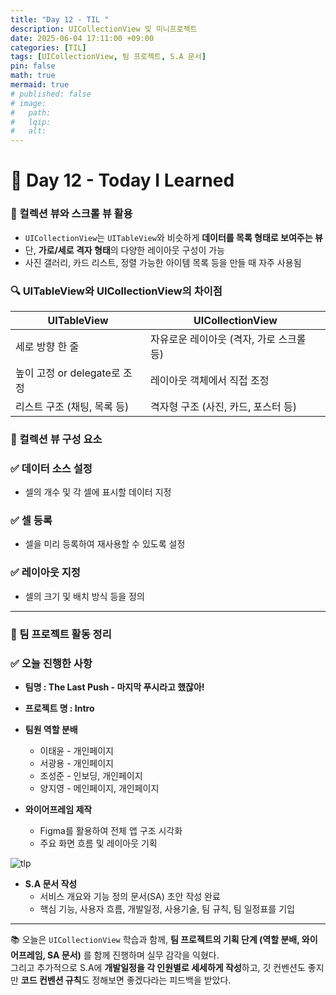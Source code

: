 ```yaml
---
title: "Day 12 - TIL "
description: UICollectionView 및 미니프로젝트
date: 2025-06-04 17:11:00 +09:00
categories: [TIL]
tags: [UICollectionView, 팀 프로젝트, S.A 문서]
pin: false
math: true
mermaid: true
# published: false
# image:
#   path:
#   lqip: 
#   alt: 
---
```


# 📘 Day 12 - Today I Learned

### 🧩 컬렉션 뷰와 스크롤 뷰 활용

- `UICollectionView`는 `UITableView`와 비슷하게 **데이터를 목록 형태로 보여주는 뷰**
- 단, **가로/세로 격자 형태**의 다양한 레이아웃 구성이 가능
- 사진 갤러리, 카드 리스트, 정렬 가능한 아이템 목록 등을 만들 때 자주 사용됨

### 🔍 UITableView와 UICollectionView의 차이점

| UITableView | UICollectionView |
|-------------|------------------|
| 세로 방향 한 줄 | 자유로운 레이아웃 (격자, 가로 스크롤 등) |
| 높이 고정 or delegate로 조정 | 레이아웃 객체에서 직접 조정 |
| 리스트 구조 (채팅, 목록 등) | 격자형 구조 (사진, 카드, 포스터 등) |

### 🧱 컬렉션 뷰 구성 요소

### ✅ 데이터 소스 설정
- 셀의 개수 및 각 셀에 표시할 데이터 지정

### ✅ 셀 등록
- 셀을 미리 등록하여 재사용할 수 있도록 설정

### ✅ 레이아웃 지정
- 셀의 크기 및 배치 방식 등을 정의

---

### 👥 팀 프로젝트 활동 정리

### ✅ 오늘 진행한 사항
- **팀명 : The Last Push - 마지막 푸시라고 했잖아!**
- **프로젝트 명 : Intro**
- **팀원 역할 분배**
  - 이태윤 - 개인페이지
  - 서광용 - 개인페이지
  - 조성준 - 인보딩, 개인페이지
  - 양지영 - 메인페이지, 개인페이지

- **와이어프레임 제작**
  - Figma를 활용하여 전체 앱 구조 시각화
  - 주요 화면 흐름 및 레이아웃 기획

![tlp](https://github.com/user-attachments/assets/f5e4df11-faa2-412c-ab33-8662e72b6b06)

- **S.A 문서 작성**
  - 서비스 개요와 기능 정의 문서(SA) 초안 작성 완료
  - 핵심 기능, 사용자 흐름, 개발일정, 사용기술, 팀 규칙, 팀 일정표를 기입

---

📚 오늘은 `UICollectionView` 학습과 함께, **팀 프로젝트의 기획 단계 (역할 분배, 와이어프레임, SA 문서)** 를 함께 진행하며 실무 감각을 익혔다.  
그리고 추가적으로 S.A에 **개발일정을 각 인원별로 세세하게 작성**하고, 깃 컨벤션도 좋지만 **코드 컨벤션 규칙**도 정해보면 좋겠다라는 피드백을 받았다.
